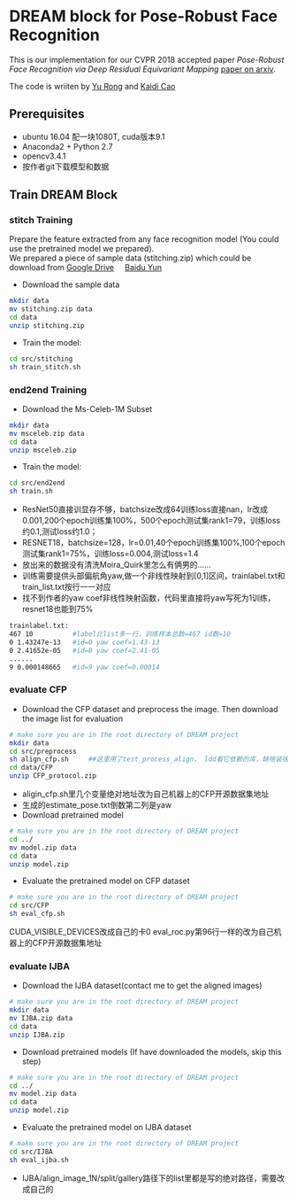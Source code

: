 # DREAM block for Pose-Robust Face Recognition
This is our implementation for our CVPR 2018 accepted paper *Pose-Robust Face Recognition via Deep Residual Equivariant Mapping* [paper on arxiv](https://arxiv.org/abs/1803.00839).

The code is wriiten by [Yu Rong](https://github.com/penincillin) and [Kaidi Cao](https://github.com/CarlyleCao)

## Prerequisites
- ubuntu 16.04 配一块1080T, cuda版本9.1
- Anaconda2 + Python 2.7
- opencv3.4.1
- 按作者git下载模型和数据
## Train DREAM Block
### stitch Training
Prepare the feature extracted from any face recognition model (You could use the pretrained model we prepared).   
We prepared a piece of sample data (stitching.zip) which could be download from [Google Drive](https://drive.google.com/file/d/1x1K8MxAnVtpfaN3DfO4bdcKH39mmplj-/view?usp=sharing) &nbsp; &nbsp; [Baidu Yun](https://pan.baidu.com/s/1QIEeE9RxRY6iK3wCpvUh2Q)  
- Download the sample data
```bash
mkdir data
mv stitching.zip data
cd data
unzip stitching.zip
```
- Train the model:
```bash
cd src/stitching
sh train_stitch.sh
```


### end2end Training
- Download the Ms-Celeb-1M Subset
```bash
mkdir data
mv msceleb.zip data
cd data
unzip msceleb.zip
```
- Train the model:
```bash
cd src/end2end
sh train.sh
```
- ResNet50直接训显存不够，batchsize改成64训练loss直接nan，lr改成0.001,200个epoch训练集100%，500个epoch测试集rank1=79，训练loss约0.1,测试loss约1.0；  
- RESNET18，batchsize=128，lr=0.01,40个epoch训练集100%,100个epoch测试集rank1=75%，训练loss=0.004,测试loss=1.4
- 放出来的数据没有清洗Moira_Quirk里怎么有俩男的......  
- 训练需要提供头部偏航角yaw,做一个非线性映射到[0,1]区间，trainlabel.txt和train_list.txt按行一一对应
- 找不到作者的yaw coef非线性映射函数，代码里直接将yaw写死为1训练，resnet18也能到75%
```bash
trainlabel.txt:
467 10          #label比list多一行，训练样本总数=467 id数=10
0 1.43247e-13   #id=0 yaw coef=1.43-13
0 2.41652e-05   #id=0 yaw coef=2.41-05
......
9 0.000148665   #id=9 yaw coef=0.00014
```
### evaluate CFP
- Download the CFP dataset and preprocess the image. Then download the image list for evaluation
```bash
# make sure you are in the root directory of DREAM project
mkdir data
cd src/preprocess
sh align_cfp.sh     ##这里用了test_process_align， ldd看它依赖的库，缺啥装啥
cd data/CFP
unzip CFP_protocol.zip
```
- aligin_cfp.sh里几个变量绝对地址改为自己机器上的CFP开源数据集地址  
- 生成的estimate_pose.txt倒数第二列是yaw
- Download pretrained model
```bash
# make sure you are in the root directory of DREAM project
cd ../ 
mv model.zip data
cd data
unzip model.zip
```
- Evaluate the pretrained model on CFP dataset
```bash
# make sure you are in the root directory of DREAM project
cd src/CFP
sh eval_cfp.sh
```
CUDA_VISIBLE_DEVICES改成自己的卡0
eval_roc.py第96行一样的改为自己机器上的CFP开源数据集地址

### evaluate IJBA
- Download the IJBA dataset(contact me to get the aligned images)
```bash
# make sure you are in the root directory of DREAM project
mkdir data
mv IJBA.zip data
cd data
unzip IJBA.zip
```
- Download pretrained models (If have downloaded the models, skip this step)
```bash
# make sure you are in the root directory of DREAM project
cd ../ 
mv model.zip data
cd data
unzip model.zip
```
- Evaluate the pretrained model on IJBA dataset
```bash
# make sure you are in the root directory of DREAM project
cd src/IJBA
sh eval_ijba.sh
```
- IJBA/align_image_1N/split/gallery路径下的list里都是写的绝对路径，需要改成自己的

